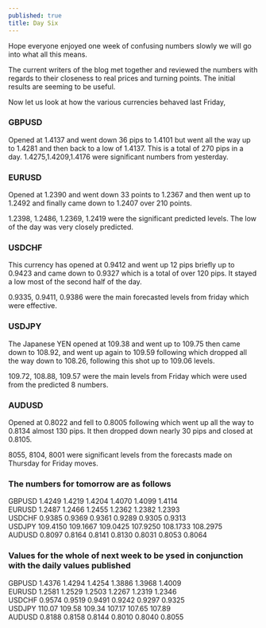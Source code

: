 ```yaml
---
published: true
title: Day Six
---
```

Hope everyone enjoyed one week of confusing numbers slowly we will go into what all this means.

The current writers of the blog met together and reviewed the numbers with regards to their closeness to real prices and turning points. The initial results are seeming to be useful.

Now let us look at how the various currencies behaved last Friday,

### GBPUSD  
Opened at 1.4137 and went down 36 pips to 1.4101 but went all the way up to 1.4281 and then back to a low of 1.4137.
This is a total of 270 pips in a day.
1.4275,1.4209,1.4176 were significant numbers from yesterday.

### EURUSD  
Opened at 1.2390 and went down 33 points to 1.2367 and then went up to 1.2492 and finally came down to 1.2407 over 210 points.

1.2398, 1.2486, 1.2369, 1.2419 were the significant predicted levels. The low of the day was very closely predicted.

### USDCHF  
This currency has opened at 0.9412 and went up 12 pips briefly up to 0.9423 and came down to 0.9327 which is a total of over 120 pips. It stayed a low most of the second half of the day.

0.9335, 0.9411, 0.9386 were the main forecasted levels from friday which were effective.

### USDJPY  
The Japanese YEN opened at 109.38 and went up to 109.75 then came down to 108.92, and went up again to 109.59 following which dropped all the way down to 108.26, following this shot up to 109.06 levels.

109.72, 108.88, 109.57 were the main levels from Friday which were used from the predicted 8 numbers.

### AUDUSD  
Opened at 0.8022 and fell to 0.8005 following which went up all the way to 0.8134 almost 130 pips. It then dropped down nearly 30 pips and closed at 0.8105.

8055, 8104, 8001 were significant levels from the forecasts made on Thursday for Friday moves.

### The numbers for tomorrow are as follows

GBPUSD 1.4249    1.4219    1.4204    1.4070    1.4099    1.4114  
EURUSD 1.2487    1.2466    1.2455    1.2362    1.2382    1.2393  
USDCHF 0.9385    0.9369    0.9361    0.9289    0.9305    0.9313  
USDJPY 109.4150  109.1667  109.0425  107.9250  108.1733  108.2975  
AUDUSD 0.8097    0.8164    0.8141    0.8130    0.8031    0.8053    0.8064


### Values for the whole of next week to be ysed in conjunction with the daily values published

GBPUSD 1.4376    1.4294    1.4254    1.3886    1.3968    1.4009  
EURUSD 1.2581    1.2529    1.2503    1.2267    1.2319    1.2346  
USDCHF 0.9574    0.9519    0.9491    0.9242    0.9297    0.9325  
USDJPY 110.07    109.58    109.34    107.17    107.65    107.89  
AUDUSD 0.8188    0.8158    0.8144    0.8010    0.8040    0.8055
